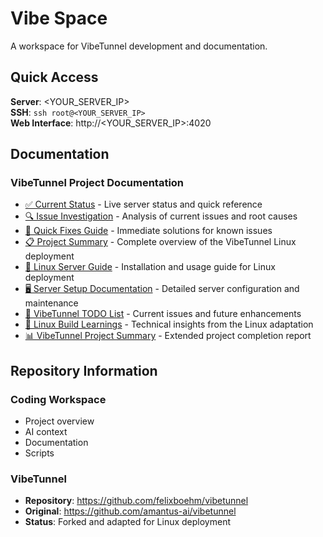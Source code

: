 # Vibe Space

A workspace for VibeTunnel development and documentation.

## Quick Access

**Server**: <YOUR_SERVER_IP>  
**SSH**: `ssh root@<YOUR_SERVER_IP>`  
**Web Interface**: http://<YOUR_SERVER_IP>:4020

## Documentation

### VibeTunnel Project Documentation
- [✅ Current Status](./VIBETUNNEL_CURRENT_STATUS.md) - Live server status and quick reference
- [🔍 Issue Investigation](./VIBETUNNEL_ISSUE_INVESTIGATION.md) - Analysis of current issues and root causes
- [🔧 Quick Fixes Guide](./VIBETUNNEL_QUICK_FIXES.md) - Immediate solutions for known issues
- [📋 Project Summary](./PROJECT_SUMMARY.md) - Complete overview of the VibeTunnel Linux deployment
- [🚀 Linux Server Guide](./LINUX_SERVER.md) - Installation and usage guide for Linux deployment
- [🖥️ Server Setup Documentation](./SERVER_SETUP_DOCUMENTATION.md) - Detailed server configuration and maintenance
- [📝 VibeTunnel TODO List](./VIBETUNNEL_TODO_LIST.md) - Current issues and future enhancements
- [🧠 Linux Build Learnings](./LINUX_BUILD_LEARNINGS.md) - Technical insights from the Linux adaptation
- [📊 VibeTunnel Project Summary](./VIBETUNNEL_PROJECT_SUMMARY.md) - Extended project completion report

## Repository Information

### Coding Workspace
- Project overview
- AI context
- Documentation
- Scripts

### VibeTunnel
- **Repository**: https://github.com/felixboehm/vibetunnel
- **Original**: https://github.com/amantus-ai/vibetunnel
- **Status**: Forked and adapted for Linux deployment

